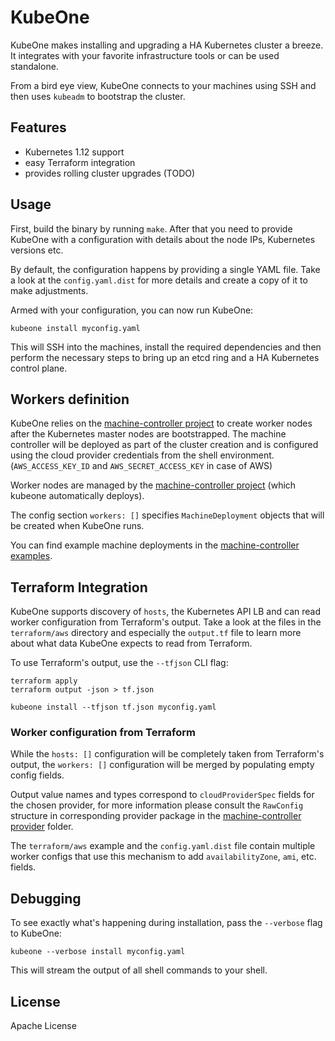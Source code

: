# KubeOne

KubeOne makes installing and upgrading a HA Kubernetes cluster a breeze.
It integrates with your favorite infrastructure tools or can be used standalone.

From a bird eye view, KubeOne connects to your machines using SSH and then uses
`kubeadm` to bootstrap the cluster.

## Features

* Kubernetes 1.12 support
* easy Terraform integration
* provides rolling cluster upgrades (TODO)

## Usage

First, build the binary by running `make`. After that you need to provide
KubeOne with a configuration with details about the node IPs, Kubernetes
versions etc.

By default, the configuration happens by providing a single YAML file. Take a
look at the `config.yaml.dist` for more details and create a copy of it to make
adjustments.

Armed with your configuration, you can now run KubeOne:

    kubeone install myconfig.yaml

This will SSH into the machines, install the required dependencies and then
perform the necessary steps to bring up an etcd ring and a HA Kubernetes
control plane.

## Workers definition

KubeOne relies on the [machine-controller
project](https://github.com/kubermatic/machine-controller/) to create worker nodes after the Kubernetes master nodes are bootstrapped.
The machine controller will be deployed as part of the cluster creation and is configured using the cloud provider credentials from the shell environment.
(`AWS_ACCESS_KEY_ID` and `AWS_SECRET_ACCESS_KEY` in case of AWS)

Worker nodes are managed by the [machine-controller
project](https://github.com/kubermatic/machine-controller/) (which kubeone
automatically deploys).

The config section `workers: []` specifies `MachineDeployment` objects that will be created when KubeOne runs.

You can find example machine deployments in the [machine-controller examples](https://github.com/kubermatic/machine-controller/blob/master/examples/aws-machinedeployment.yaml).

## Terraform Integration

KubeOne supports discovery of `hosts`, the Kubernetes API LB and can read worker configuration from Terraform's output.
Take a look at the files in the `terraform/aws` directory and especially the `output.tf` file to learn more about what data KubeOne expects to read from Terraform.

To use Terraform's output, use the `--tfjson` CLI flag:

    terraform apply
    terraform output -json > tf.json

    kubeone install --tfjson tf.json myconfig.yaml


### Worker configuration from Terraform

While the `hosts: []` configuration will be completely taken from Terraform's output, the `workers: []` configuration will be merged by populating empty config fields.

Output value names and types correspond to `cloudProviderSpec` fields for the chosen
provider, for more information please consult the `RawConfig` structure in corresponding provider package in the [machine-controller provider](https://github.com/kubermatic/machine-controller/tree/master/pkg/cloudprovider/provider) folder.

The `terraform/aws` example and the `config.yaml.dist` file contain multiple worker configs that use this mechanism to add `availabilityZone`, `ami`, etc. fields.

## Debugging

To see exactly what's happening during installation, pass the `--verbose` flag
to KubeOne:

    kubeone --verbose install myconfig.yaml

This will stream the output of all shell commands to your shell.

## License

Apache License
